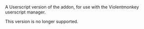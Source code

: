 A Userscript version of the addon, for use with the Violentmonkey userscript manager.

This version is no longer supported.
